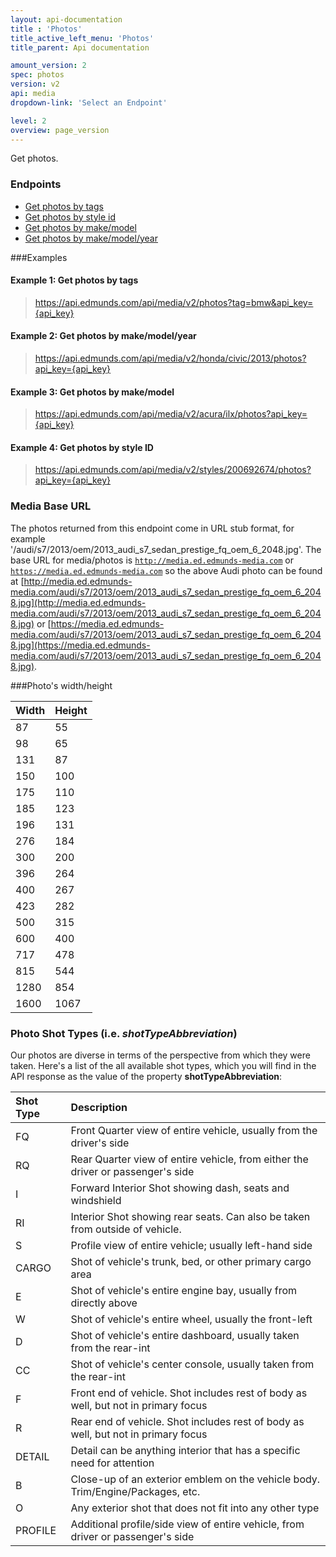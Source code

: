```yaml
---
layout: api-documentation
title : 'Photos'
title_active_left_menu: 'Photos'
title_parent: Api documentation

amount_version: 2
spec: photos
version: v2
api: media
dropdown-link: 'Select an Endpoint'

level: 2
overview: page_version
---
```


<div class="info-message">
    Get photos.
</div>

### Endpoints

* [Get photos by tags](/api-documentation/media/photos/v2/01_photos_by_tags/api-description.html)
* [Get photos by style id](/api-documentation/media/photos/v2/02_photos_by_style_id/api-description.html)
* [Get photos by make/model](/api-documentation/media/photos/v2/03_photos_by_make_model/api-description.html)
* [Get photos by make/model/year](/api-documentation/media/photos/v2/04_photos_by_make_model_year/api-description.html)

###Examples

#### Example 1: Get photos by tags
    
> https://api.edmunds.com/api/media/v2/photos?tag=bmw&api_key={api_key}

#### Example 2: Get photos by make/model/year

> https://api.edmunds.com/api/media/v2/honda/civic/2013/photos?api_key={api_key}

#### Example 3: Get photos by make/model

> https://api.edmunds.com/api/media/v2/acura/ilx/photos?api_key={api_key}

#### Example 4: Get photos by style ID

> https://api.edmunds.com/api/media/v2/styles/200692674/photos?api_key={api_key}

### Media Base URL

The photos returned from this endpoint come in URL stub format, for example '/audi/s7/2013/oem/2013_audi_s7_sedan_prestige_fq_oem_6_2048.jpg'. The base URL for media/photos is <code>http://media.ed.edmunds-media.com</code> or <code>https://media.ed.edmunds-media.com</code> so the above Audi photo can be found at [http://media.ed.edmunds-media.com/audi/s7/2013/oem/2013_audi_s7_sedan_prestige_fq_oem_6_2048.jpg](http://media.ed.edmunds-media.com/audi/s7/2013/oem/2013_audi_s7_sedan_prestige_fq_oem_6_2048.jpg) or [https://media.ed.edmunds-media.com/audi/s7/2013/oem/2013_audi_s7_sedan_prestige_fq_oem_6_2048.jpg](https://media.ed.edmunds-media.com/audi/s7/2013/oem/2013_audi_s7_sedan_prestige_fq_oem_6_2048.jpg).

###Photo's width/height

| Width      | Height    |
|:---------- |:----------|
| 87         | 55        |
| 98         | 65        |
| 131        | 87        |
| 150        | 100       |
| 175        | 110       |
| 185        | 123       |
| 196        | 131       |
| 276        | 184       |
| 300        | 200       |
| 396        | 264       |
| 400        | 267       |
| 423        | 282       |
| 500        | 315       |
| 600        | 400       |
| 717        | 478       |
| 815        | 544       |
| 1280       | 854       |
| 1600       | 1067      |


### Photo Shot Types (i.e. *shotTypeAbbreviation*)

Our photos are diverse in terms of the perspective from which they were taken. Here's a list of the all available shot types, which you will find in the API response as the value of the property **shotTypeAbbreviation**:

| Shot Type             | Description                                                                               |
|:----------------------|:------------------------------------------------------------------------------------------|
| FQ                    | Front Quarter view of entire vehicle, usually from the driver's side                      |
| RQ                    | Rear Quarter view of entire vehicle, from either the driver or passenger's side           |
| I                     | Forward Interior Shot showing dash, seats and windshield                                  |
| RI                    | Interior Shot showing rear seats. Can also be taken from outside of vehicle.              |
| S                     | Profile view of entire vehicle; usually left-hand side                                    |
| CARGO                 | Shot of vehicle's trunk, bed, or other primary cargo area                                 |
| E                     | Shot of vehicle's entire engine bay, usually from directly above                          |
| W                     | Shot of vehicle's entire wheel, usually the front-left                                    |
| D                     | Shot of vehicle's entire dashboard, usually taken from the rear-int                       |
| CC                    | Shot of vehicle's center console, usually taken from the rear-int                         |
| F                     | Front end of vehicle. Shot includes rest of body as well, but not in primary focus        |
| R                     | Rear end of vehicle. Shot includes rest of body as well, but not in primary focus         |
| DETAIL                | Detail can be anything interior that has a specific need for attention                    |
| B                     | Close-up of an exterior emblem on the vehicle body. Trim/Engine/Packages, etc.            |
| O                     | Any exterior shot that does not fit into any other type                                   |
| PROFILE               | Additional profile/side view of entire vehicle, from driver or passenger's side           |
